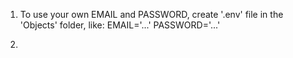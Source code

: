 1. To use your own EMAIL and PASSWORD, create '.env' file in the 'Objects' folder, like:
EMAIL='...'
PASSWORD='...'

2.

